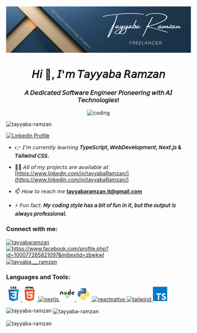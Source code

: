![logo](https://github.com/tayyaba-ramzan/tayyaba-ramzan/blob/main/WhatsApp%20Image%202024-02-26%20at%201.34.55%20PM.jpeg)

<h1 align="center">𝘏𝘪 👋, 𝘐'𝘮 𝘛𝘢𝘺𝘺𝘢𝘣𝘢 𝘙𝘢𝘮𝘻𝘢𝘯</h1>
<h3 align="center">𝘈 𝘋𝘦𝘥𝘪𝘤𝘢𝘵𝘦𝘥 𝘚𝘰𝘧𝘵𝘸𝘢𝘳𝘦 𝘌𝘯𝘨𝘪𝘯𝘦𝘦𝘳 𝘗𝘪𝘰𝘯𝘦𝘦𝘳𝘪𝘯𝘨 𝘸𝘪𝘵𝘩 𝘈𝘐 𝘛𝘦𝘤𝘩𝘯𝘰𝘭𝘰𝘨𝘪𝘦𝘴!</h3>

<div align="center">
  <img alt="coding" width="500" height="500"
    src="https://preview.redd.it/for-hire-pixel-art-commissions-one-slot-open-landscape-v0-d4ip9ssnukmb1.gif?width=640&crop=smart&auto=webp&s=4acf5a591f8c875ccf8ef96e5a7ef877fa142311" 
  />
</div>
  
<p align="left"> <img src="https://komarev.com/ghpvc/?username=tayyaba-ramzan&label=Profile%20views&color=0e75b6&style=" alt="tayyaba-ramzan" /> </p>

<p align="left"> 
  <a href="https://www.linkedin.com/in/tayyabaRamzan/" target="_blank">
    <img src="https://img.shields.io/badge/LinkedIn-Connect-blue?style=for-the-badge&logo=linkedin" alt="LinkedIn Profile" />
  </a> 
</p>

- 👉  𝘐’𝘮 𝘤𝘶𝘳𝘳𝘦𝘯𝘵𝘭𝘺 𝘭𝘦𝘢𝘳𝘯𝘪𝘯𝘨 **𝘛𝘺𝘱𝘦𝘚𝘤𝘳𝘪𝘱𝘵, 𝘞𝘦𝘣𝘋𝘦𝘷𝘦𝘭𝘰𝘱𝘮𝘦𝘯𝘵, 𝘕𝘦𝘹𝘵.𝘑𝘴 & 𝘛𝘢𝘪𝘭𝘸𝘪𝘯𝘥 𝘊𝘚𝘚.**
  
- 👨‍💻 𝘈𝘭𝘭 𝘰𝘧 𝘮𝘺 𝘱𝘳𝘰𝘫𝘦𝘤𝘵𝘴 𝘢𝘳𝘦 𝘢𝘷𝘢𝘪𝘭𝘢𝘣𝘭𝘦 𝘢𝘵  [https://www.linkedin.com/in/tayyabaRamzan/](https://www.linkedin.com/in/tayyabaRamzan/)
  
- 📫 𝘏𝘰𝘸 𝘵𝘰 𝘳𝘦𝘢𝘤𝘩 𝘮𝘦 **tayyabaramzan.it@gmail.com**

- ⚡ 𝘍𝘶𝘯 𝘧𝘢𝘤𝘵: **𝘔𝘺 𝘤𝘰𝘥𝘪𝘯𝘨 𝘴𝘵𝘺𝘭𝘦 𝘩𝘢𝘴 𝘢 𝘣𝘪𝘵 𝘰𝘧 𝘧𝘶𝘯 𝘪𝘯 𝘪𝘵, 𝘣𝘶𝘵 𝘵𝘩𝘦 𝘰𝘶𝘵𝘱𝘶𝘵 𝘪𝘴 𝘢𝘭𝘸𝘢𝘺𝘴 𝘱𝘳𝘰𝘧𝘦𝘴𝘴𝘪𝘰𝘯𝘢𝘭.**

<h3 align="left">Connect with me:</h3>
<p align="left">
<a href="https://linkedin.com/in/tayyabaramzan" target="blank"><img align="center" src="https://raw.githubusercontent.com/rahuldkjain/github-profile-readme-generator/master/src/images/icons/Social/linked-in-alt.svg" alt="tayyabaramzan" height="30" width="40" /></a>
<a href="https://fb.com/https://www.facebook.com/profile.php?id=100077265821097&mibextid=zbwkwl" target="blank"><img align="center" src="https://raw.githubusercontent.com/rahuldkjain/github-profile-readme-generator/master/src/images/icons/Social/facebook.svg" alt="https://www.facebook.com/profile.php?id=100077265821097&mibextid=zbwkwl" height="30" width="40" /></a>
<a href="https://instagram.com/tayyaba.__.ramzan" target="blank"><img align="center" src="https://raw.githubusercontent.com/rahuldkjain/github-profile-readme-generator/master/src/images/icons/Social/instagram.svg" alt="tayyaba.__.ramzan" height="30" width="40" /></a>
</p>

<h3 align="left">Languages and Tools:</h3>
<p align="left"> <a href="https://www.w3schools.com/css/" target="_blank" rel="noreferrer"> <img src="https://raw.githubusercontent.com/devicons/devicon/master/icons/css3/css3-original-wordmark.svg" alt="css3" width="40" height="40"/> </a> <a href="https://www.w3.org/html/" target="_blank" rel="noreferrer"> <img src="https://raw.githubusercontent.com/devicons/devicon/master/icons/html5/html5-original-wordmark.svg" alt="html5" width="40" height="40"/> </a> <a href="https://nextjs.org/" target="_blank" rel="noreferrer"> <img src="https://cdn.worldvectorlogo.com/logos/nextjs-2.svg" alt="nextjs" width="40" height="40"/> </a> <a href="https://nodejs.org" target="_blank" rel="noreferrer"> <img src="https://raw.githubusercontent.com/devicons/devicon/master/icons/nodejs/nodejs-original-wordmark.svg" alt="nodejs" width="40" height="40"/> </a> <a href="https://www.python.org" target="_blank" rel="noreferrer"> <img src="https://raw.githubusercontent.com/devicons/devicon/master/icons/python/python-original.svg" alt="python" width="40" height="40"/> </a> <a href="https://reactnative.dev/" target="_blank" rel="noreferrer"> <img src="https://reactnative.dev/img/header_logo.svg" alt="reactnative" width="40" height="40"/> </a> <a href="https://tailwindcss.com/" target="_blank" rel="noreferrer"> <img src="https://www.vectorlogo.zone/logos/tailwindcss/tailwindcss-icon.svg" alt="tailwind" width="40" height="40"/> </a> <a href="https://www.typescriptlang.org/" target="_blank" rel="noreferrer"> <img src="https://raw.githubusercontent.com/devicons/devicon/master/icons/typescript/typescript-original.svg" alt="typescript" width="40" height="40"/> </a> </p>

<p><img align="left" src="https://github-readme-stats.vercel.app/api/top-langs?username=tayyaba-ramzan&show_icons=true&locale=en&layout=compact" alt="tayyaba-ramzan" /></p>

<p>&nbsp;<img align="center" src="https://github-readme-stats.vercel.app/api?username=tayyaba-ramzan&show_icons=true&locale=en" alt="tayyaba-ramzan" /></p>

<p><img align="center" src="https://github-readme-streak-stats.herokuapp.com/?user=tayyaba-ramzan&" alt="tayyaba-ramzan" /></p>
